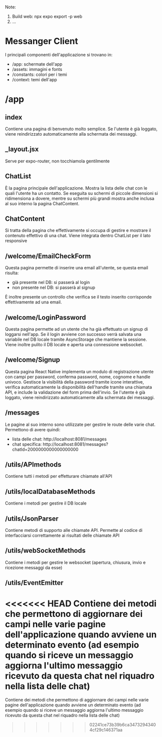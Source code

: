 

Note:
1) Build web: npx expo export -p web
2) ...

# Messanger Client

I principali componenti dell'applicazione si trovano in:

 - /app: schermate dell'app
 - /assets: immagini e fonts
 - /constants: colori per i temi
 - /context: temi dell'app

# /app

## index
Contiene una pagina di benvenuto molto semplice. Se l'utente è già loggato, viene reindirizzato automaticamente alla schermata dei messaggi.

## _layout.jsx
Serve per expo-router, non tocchiamola gentilmente

## ChatList
È la pagina principale dell'applicazione. Mostra la lista delle chat con le quali l'utente ha un contatto. Se eseguita su schermi di piccole dimensioni si ridimensiona a dovere, mentre su schermi più grandi mostra anche inclusa al suo interno la pagina ChatContent.

## ChatContent
Si tratta della pagina che effettivamente si occupa di gestire e mostrare il contenuto effettivo di una chat. Viene integrata dentro ChatList per il lato responsive

## /welcome/EmailCheckForm
Questa pagina permette di inserire una email all'utente, se questa email risulta:

 - già presente nel DB: si passerà al login
 - non presente nel DB: si passerà al signup

È inoltre presente un controllo che verifica se il testo inserito corrisponde effettivamente ad una email.

## /welcome/LoginPassword
Questa pagina permette ad un utente che ha già effettuato un signup di loggarsi nell'app.
Se il login avviene con successo verrà salvata una variabile nel DB locale tramite AsyncStorage che mantiene la sessione. Viene inoltre pulito il DB locale e aperta una connessione websocket.

## /welcome/Signup
Questa pagina React Native implementa un modulo di registrazione utente con campi per password, conferma password, nome, cognome e handle univoco. Gestisce la visibilità della password tramite icone interattive, verifica automaticamente la disponibilità dell'handle tramite una chiamata API, e include la validazione del form prima dell'invio. Se l'utente è già loggato, viene reindirizzato automaticamente alla schermata dei messaggi.

## /messages
Le pagine al suo interno sono utilizzate per gestire le route delle varie chat. Permettono di avere quindi:

 - lista delle chat: http://localhost:8081/messages
 - chat specifica: http://localhost:8081/messages?chatId=2000000000000000000

## /utils/APImethods
Contiene tutti i metodi per effetturare chiamate all'API

## /utils/localDatabaseMethods
Contiene i metodi per gestire il DB locale

## /utils/JsonParser
Contiene metodi di supporto alle chiamate API. Permette al codice di interfacciarsi correttamente ai risultati delle chiamate API

## /utils/webSocketMethods
Contiene i metodi per gestire le websocket (apertura, chiusura, invio e ricezione messaggi da esse)

## /utils/EventEmitter
<<<<<<< HEAD
Contiene dei metodi che permettono di aggiornare dei campi nelle varie pagine dell'applicazione quando avviene un determinato evento (ad esempio quando si riceve un messaggio aggiorna l'ultimo messaggio ricevuto da questa chat nel riquadro nella lista delle chat)
=======
Contiene dei metodi che permettono di aggiornare dei campi nelle varie pagine dell'applicazione quando avviene un determinato evento (ad esempio quando si riceve un messaggio aggiorna l'ultimo messaggio ricevuto da questa chat nel riquadro nella lista delle chat)
>>>>>>> 02241ce73b39b6ca34732943404cf29c146371aa
